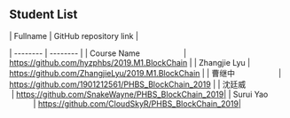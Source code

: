## Student List

| Fullname | GitHub repository link |

| -------- | -------- |
| Course Name  &nbsp; &nbsp; &nbsp; &nbsp; &nbsp; &nbsp; &nbsp; &nbsp; &nbsp; &nbsp;| https://github.com/hyzphbs/2019.M1.BlockChain |
| Zhangjie Lyu | https://github.com/ZhangjieLyu/2019.M1.BlockChain |
| 曹继中  &nbsp; &nbsp; &nbsp; &nbsp; &nbsp; &nbsp; &nbsp; &nbsp; &nbsp; &nbsp;| https://github.com/1901212561/PHBS_BlockChain_2019 | 
| 沈廷威&nbsp; &nbsp; &nbsp; &nbsp; &nbsp; &nbsp; &nbsp; &nbsp; &nbsp; &nbsp;| https://github.com/SnakeWayne/PHBS_BlockChain_2019| 
| Surui Yao  &nbsp; &nbsp; &nbsp; &nbsp; &nbsp; &nbsp; &nbsp; &nbsp; &nbsp; &nbsp;| https://github.com/CloudSkyR/PHBS_BlockChain_2019| 


